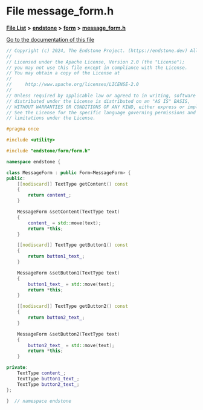 

# File message\_form.h

[**File List**](files.md) **>** [**endstone**](dir_6cf277b678674f97c7a2b6b3b2447b33.md) **>** [**form**](dir_0fd3b458603af3963ebb9c312a9238ec.md) **>** [**message\_form.h**](message__form_8h.md)

[Go to the documentation of this file](message__form_8h.md)


```C++
// Copyright (c) 2024, The Endstone Project. (https://endstone.dev) All Rights Reserved.
//
// Licensed under the Apache License, Version 2.0 (the "License");
// you may not use this file except in compliance with the License.
// You may obtain a copy of the License at
//
//     http://www.apache.org/licenses/LICENSE-2.0
//
// Unless required by applicable law or agreed to in writing, software
// distributed under the License is distributed on an "AS IS" BASIS,
// WITHOUT WARRANTIES OR CONDITIONS OF ANY KIND, either express or implied.
// See the License for the specific language governing permissions and
// limitations under the License.

#pragma once

#include <utility>

#include "endstone/form/form.h"

namespace endstone {

class MessageForm : public Form<MessageForm> {
public:
    [[nodiscard]] TextType getContent() const
    {
        return content_;
    }

    MessageForm &setContent(TextType text)
    {
        content_ = std::move(text);
        return *this;
    }

    [[nodiscard]] TextType getButton1() const
    {
        return button1_text_;
    }

    MessageForm &setButton1(TextType text)
    {
        button1_text_ = std::move(text);
        return *this;
    }

    [[nodiscard]] TextType getButton2() const
    {
        return button2_text_;
    }

    MessageForm &setButton2(TextType text)
    {
        button2_text_ = std::move(text);
        return *this;
    }

private:
    TextType content_;
    TextType button1_text_;
    TextType button2_text_;
};

}  // namespace endstone
```


